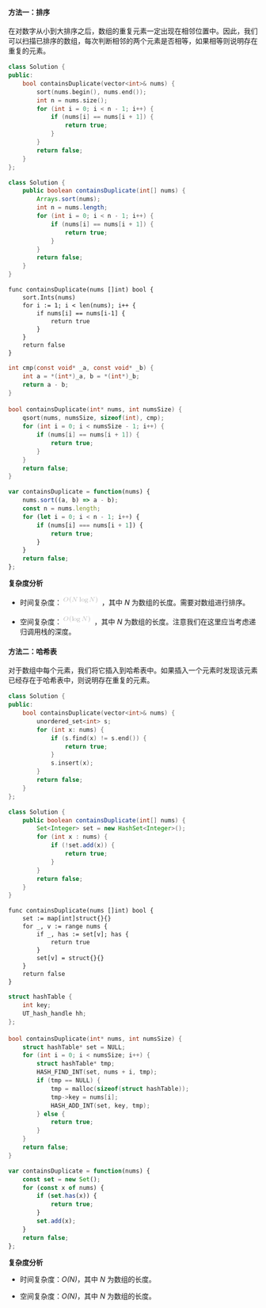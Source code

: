 #### 方法一：排序

在对数字从小到大排序之后，数组的重复元素一定出现在相邻位置中。因此，我们可以扫描已排序的数组，每次判断相邻的两个元素是否相等，如果相等则说明存在重复的元素。

```C++ [sol1-C++]
class Solution {
public:
    bool containsDuplicate(vector<int>& nums) {
        sort(nums.begin(), nums.end());
        int n = nums.size();
        for (int i = 0; i < n - 1; i++) {
            if (nums[i] == nums[i + 1]) {
                return true;
            }
        }
        return false;
    }
};
```

```Java [sol1-Java]
class Solution {
    public boolean containsDuplicate(int[] nums) {
        Arrays.sort(nums);
        int n = nums.length;
        for (int i = 0; i < n - 1; i++) {
            if (nums[i] == nums[i + 1]) {
                return true;
            }
        }
        return false;
    }
}
```

```Golang [sol1-Golang]
func containsDuplicate(nums []int) bool {
    sort.Ints(nums)
    for i := 1; i < len(nums); i++ {
        if nums[i] == nums[i-1] {
            return true
        }
    }
    return false
}
```

```C [sol1-C]
int cmp(const void* _a, const void* _b) {
    int a = *(int*)_a, b = *(int*)_b;
    return a - b;
}

bool containsDuplicate(int* nums, int numsSize) {
    qsort(nums, numsSize, sizeof(int), cmp);
    for (int i = 0; i < numsSize - 1; i++) {
        if (nums[i] == nums[i + 1]) {
            return true;
        }
    }
    return false;
}
```

```JavaScript [sol1-JavaScript]
var containsDuplicate = function(nums) {
    nums.sort((a, b) => a - b);
    const n = nums.length;
    for (let i = 0; i < n - 1; i++) {
        if (nums[i] === nums[i + 1]) {
            return true;
        }
    }
    return false;
};
```

**复杂度分析**

- 时间复杂度：![O(N\logN) ](./p__O_Nlog_N__.png) ，其中 *N* 为数组的长度。需要对数组进行排序。

- 空间复杂度：![O(\logN) ](./p__O_log_N__.png) ，其中 *N* 为数组的长度。注意我们在这里应当考虑递归调用栈的深度。

#### 方法二：哈希表

对于数组中每个元素，我们将它插入到哈希表中。如果插入一个元素时发现该元素已经存在于哈希表中，则说明存在重复的元素。

```C++ [sol2-C++]
class Solution {
public:
    bool containsDuplicate(vector<int>& nums) {
        unordered_set<int> s;
        for (int x: nums) {
            if (s.find(x) != s.end()) {
                return true;
            }
            s.insert(x);
        }
        return false;
    }
};
```

```Java [sol2-Java]
class Solution {
    public boolean containsDuplicate(int[] nums) {
        Set<Integer> set = new HashSet<Integer>();
        for (int x : nums) {
            if (!set.add(x)) {
                return true;
            }
        }
        return false;
    }
}
```

```Golang [sol2-Golang]
func containsDuplicate(nums []int) bool {
    set := map[int]struct{}{}
    for _, v := range nums {
        if _, has := set[v]; has {
            return true
        }
        set[v] = struct{}{}
    }
    return false
}
```

```C [sol2-C]
struct hashTable {
    int key;
    UT_hash_handle hh;
};

bool containsDuplicate(int* nums, int numsSize) {
    struct hashTable* set = NULL;
    for (int i = 0; i < numsSize; i++) {
        struct hashTable* tmp;
        HASH_FIND_INT(set, nums + i, tmp);
        if (tmp == NULL) {
            tmp = malloc(sizeof(struct hashTable));
            tmp->key = nums[i];
            HASH_ADD_INT(set, key, tmp);
        } else {
            return true;
        }
    }
    return false;
}
```

```JavaScript [sol2-JavaScript]
var containsDuplicate = function(nums) {
    const set = new Set();
    for (const x of nums) {
        if (set.has(x)) {
            return true;
        }
        set.add(x);
    }
    return false;
};
```

**复杂度分析**

- 时间复杂度：*O(N)*，其中 *N* 为数组的长度。

- 空间复杂度：*O(N)*，其中 *N* 为数组的长度。